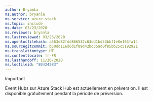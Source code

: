 ```yaml
---
author: BryanLa
ms.author: bryanla
ms.service: azure-stack
ms.topic: include
ms.date: 03/23/2020
ms.reviewer: bryanla
ms.lastreviewed: 03/23/2020
ms.openlocfilehash: a563e82fdd866532c63dd1bd53bbf1e8e195fa14
ms.sourcegitcommit: b50dd116d6d1f89d42bd35ad0f85bb25c5192921
ms.translationtype: HT
ms.contentlocale: fr-FR
ms.lasthandoff: 11/26/2020
ms.locfileid: "80424583"
---
```

> [!IMPORTANT]
> Event Hubs sur Azure Stack Hub est actuellement en préversion. Il est disponible gratuitement pendant la période de préversion.
